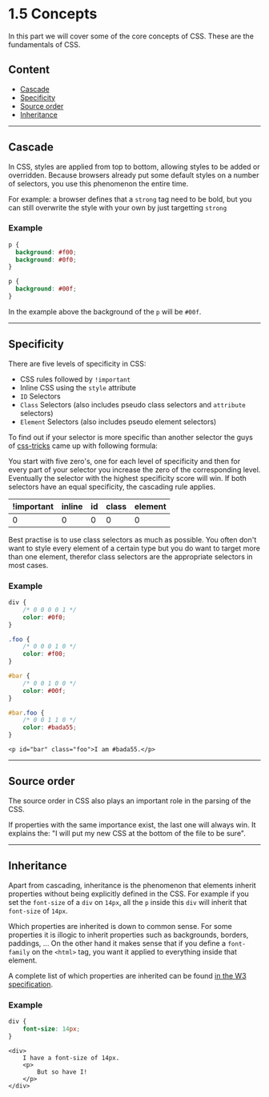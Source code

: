 # 1.5 Concepts

In this part we will cover some of the core concepts of CSS. These are the fundamentals of CSS.

## Content

* [Cascade](1-5-concepts.md#cascade)
* [Specificity](1-5-concepts.md#specificity)
* [Source order](1-5-concepts.md#source-order)
* [Inheritance](1-5-concepts.md#inheritance)

---

## Cascade

In CSS, styles are applied from top to bottom, allowing styles to be added or overridden. Because browsers already put some default styles on a number of selectors, you use this phenomenon the entire time.

For example: a browser defines that a `strong` tag need to be bold, but you can still overwrite the style with your own by just targetting `strong`

### Example

```css
p {
  background: #f00;
  background: #0f0;
}

p {
  background: #00f;
}
```

In the example above the background of the `p` will be `#00f`.

---

## Specificity

There are five levels of specificity in CSS:

* CSS rules followed by `!important`
* Inline CSS using the `style` attribute
* `ID` Selectors
* `Class` Selectors \(also includes pseudo class selectors and `attribute` selectors\)
* `Element` Selectors \(also includes pseudo element selectors\)

To find out if your selector is more specific than another selector the guys of [css-tricks](http://www.css-tricks.com) came up with following formula:

You start with five zero's, one for each level of specificity and then for every part of your selector you increase the zero of the corresponding level. Eventually the selector with the highest specificity score will win. If both selectors have an equal specificity, the cascading rule applies.

| !important | inline | id | class | element |
| :--- | :--- | :--- | :--- | :--- |
| 0 | 0 | 0 | 0 | 0 |

Best practise is to use class selectors as much as possible. You often don't want to style every element of a certain type but you do want to target more than one element, therefor class selectors are the appropriate selectors in most cases.

### Example

```css
div {
    /* 0 0 0 0 1 */
    color: #0f0;
}

.foo {
    /* 0 0 0 1 0 */
    color: #f00;
}

#bar {
    /* 0 0 1 0 0 */
    color: #00f;
}

#bar.foo {
    /* 0 0 1 1 0 */
    color: #bada55;
}
```

```markup
<p id="bar" class="foo">I am #bada55.</p>
```

---

## Source order

The source order in CSS also plays an important role in the parsing of the CSS.

If properties with the same importance exist, the last one will always win. It explains the: "I will put my new CSS at the bottom of the file to be sure".

---

## Inheritance

Apart from cascading, inheritance is the phenomenon that elements inherit properties without being explicitly defined in the CSS. For example if you set the `font-size` of a `div` on `14px`, all the `p` inside this `div` will inherit that `font-size` of `14px`.

Which properties are inherited is down to common sense. For some properties it is illogic to inherit properties such as backgrounds, borders, paddings, ... On the other hand it makes sense that if you define a `font-family` on the `<html>` tag, you want it applied to everything inside that element.

A complete list of which properties are inherited can be found [in the W3 specification](http://www.w3.org/TR/CSS21/propidx.html).

### Example

```css
div {
    font-size: 14px;
}
```

```markup
<div>
    I have a font-size of 14px.
    <p>
        But so have I!
    </p>
</div>
```

